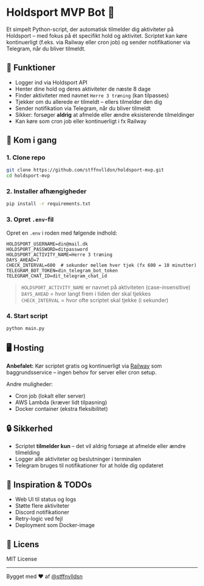 # Holdsport MVP Bot 🤖

Et simpelt Python-script, der automatisk tilmelder dig aktiviteter på Holdsport – med fokus på ét specifikt hold og aktivitet. Scriptet kan køre kontinuerligt (f.eks. via Railway eller cron job) og sender notifikationer via Telegram, når du bliver tilmeldt.

## 🔧 Funktioner

- Logger ind via Holdsport API
- Henter dine hold og deres aktiviteter de næste 8 dage
- Finder aktiviteter med navnet `Herre 3 træning` (kan tilpasses)
- Tjekker om du allerede er tilmeldt – ellers tilmelder den dig
- Sender notifikation via Telegram, når du bliver tilmeldt
- Sikker: forsøger **aldrig** at afmelde eller ændre eksisterende tilmeldinger
- Kan køre som cron job eller kontinuerligt i fx Railway

## 🚀 Kom i gang

### 1. Clone repo

```bash
git clone https://github.com/stffnvlldsn/holdsport-mvp.git
cd holdsport-mvp
```

### 2. Installer afhængigheder

```bash
pip install -r requirements.txt
```

### 3. Opret `.env`-fil

Opret en `.env` i roden med følgende indhold:

```dotenv
HOLDSPORT_USERNAME=din@mail.dk
HOLDSPORT_PASSWORD=ditpassword
HOLDSPORT_ACTIVITY_NAME=Herre 3 træning
DAYS_AHEAD=7
CHECK_INTERVAL=600  # sekunder mellem hver tjek (fx 600 = 10 minutter)
TELEGRAM_BOT_TOKEN=din_telegram_bot_token
TELEGRAM_CHAT_ID=dit_telegram_chat_id
```

> `HOLDSPORT_ACTIVITY_NAME` er navnet på aktiviteten (case-insensitive)  
> `DAYS_AHEAD` = hvor langt frem i tiden der skal tjekkes  
> `CHECK_INTERVAL` = hvor ofte scriptet skal tjekke (i sekunder)

### 4. Start script

```bash
python main.py
```

## 🖥️ Hosting

**Anbefalet:** Kør scriptet gratis og kontinuerligt via [Railway](https://railway.app) som baggrundsservice – ingen behov for server eller cron setup.

Andre muligheder:

- Cron job (lokalt eller server)
- AWS Lambda (kræver lidt tilpasning)
- Docker container (ekstra fleksibilitet)

## 🔒 Sikkerhed

- Scriptet **tilmelder kun** – det vil aldrig forsøge at afmelde eller ændre tilmelding
- Logger alle aktiviteter og beslutninger i terminalen
- Telegram bruges til notifikationer for at holde dig opdateret

## 🧠 Inspiration & TODOs

- Web UI til status og logs
- Støtte flere aktiviteter
- Discord notifikationer
- Retry-logic ved fejl
- Deployment som Docker-image

## 📄 Licens

MIT License

---

Bygget med ❤️ af [@stffnvlldsn](https://github.com/stffnvlldsn)

